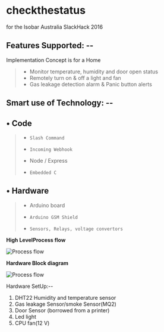# checkthestatus
for the Isobar Australia SlackHack 2016


<b>Features Supported: --</b>
-------------
Implementation Concept is for a Home

> - Monitor temperature, humidity and door open status
> - Remotely turn on & off a light and fan
> - Gas leakage detection alarm & Panic button alerts

Smart use of Technology: --
-------------
•	Code
-------------
> - 	Slash Command
> - 	Incoming Webhook
> - Node / Express
> - 	Embedded C

•	Hardware 
-------------
> - Arduino board
> - 	Arduino GSM Shield
> - 	Sensors, Relays, voltage convertors



<b>High LevelProcess flow </b>


![Process flow](https://cloud.githubusercontent.com/assets/5301598/19955905/423c6f6c-a1da-11e6-9064-325f91437731.png)


<b> Hardware Block diagram</b>

![Process flow](https://cloud.githubusercontent.com/assets/5301598/19955907/44d96a68-a1da-11e6-8a93-520f6252f0e5.png)

Hardware SetUp:--

1)	DHT22  Humidity and temperature sensor
2)	Gas leakage Sensor/smoke Sensor(MQ2)
3)	Door Sensor (borrowed from a printer)
4)	Led light
5)	CPU fan(12 V) 
